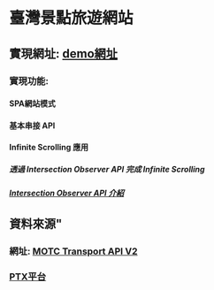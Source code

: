# 臺灣景點旅遊網站

## 實現網址: <a href="https://yuelone.github.io/React_Tourism/dist/#/about">demo網址</a>

### 實現功能:
#### SPA網站模式
#### 基本串接 API
#### Infinite Scrolling 應用
##### 透過 Intersection Observer API 完成 Infinite Scrolling
#####  <a href="https://hackmd.io/@yue1101/H1QaHPEvd">Intersection Observer API 介紹</a>

## 資料來源"
### 網址: <a href="https://ptx.transportdata.tw/MOTC?t=Tourism&v=2#">MOTC Transport API V2</a>   
### <a href="https://ptx.transportdata.tw/PTX/">PTX平台</a>




















